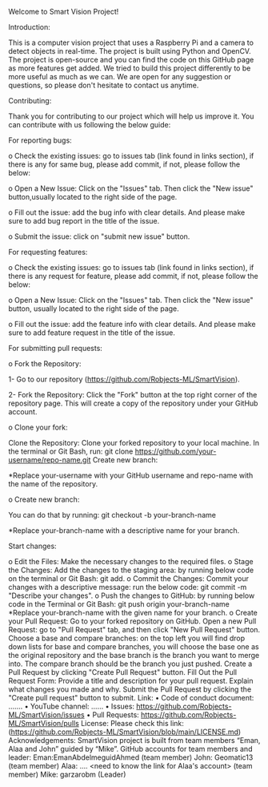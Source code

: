 Welcome to Smart Vision Project!

Introduction:

This is a computer vision project that uses a Raspberry Pi and a camera to detect objects in real-time. The project is built using Python and OpenCV. The project is open-source and you can find the code on this GitHub page as more features get added. We tried to build this project differently to be more useful as much as we can. We are open for any suggestion or questions, so please don't hesitate to contact us anytime.

Contributing: 

Thank you for contributing to our project which will help us improve it. You can contribute with us following the below guide: 

For reporting bugs: 

o	Check the existing issues: go to issues tab (link found in links section), if there is any for same bug, please add commit, if not, please follow the below:

o	 Open a New Issue: Click on the "Issues" tab. Then click the "New issue" button,usually located to the right side of the page.

o	Fill out the issue: add the bug info with clear details. And please make sure to add bug report in the title of the issue.

o	 Submit the issue: click on "submit new issue" button.

For requesting features: 

o	Check the existing issues: go to issues tab (link found in links section), if there is any request for feature, please add commit, if not, please follow the below:

o	Open a New Issue: Click on the "Issues" tab. Then click the "New issue" button, usually located to the right side of the page.

o	Fill out the issue: add the feature info with clear details. And please make sure to add feature request in the title of the issue.

For submitting pull requests: 

o	Fork the Repository:

1- Go to our repository (https://github.com/Robjects-ML/SmartVision).

2- Fork the Repository: Click the "Fork" button at the top right corner of the repository page. This will create a copy of the repository under your GitHub account.

o	Clone your fork: 

Clone the Repository: Clone your forked repository to your local machine. In the terminal or Git Bash, 
run: git clone https://github.com/your-username/repo-name.git Create new branch:

*Replace your-username with your GitHub username and repo-name with the name of the repository.

o	Create new branch:

You can do that by running: git checkout -b your-branch-name 

*Replace your-branch-name with a descriptive name for your branch.

Start changes:

o	Edit the Files: Make the necessary changes to the required files.
o	Stage the Changes: Add the changes to the staging area: by running below code on the terminal or Git Bash: git add.
o	 Commit the Changes: Commit your changes with a descriptive message: run the below code: git commit -m "Describe your changes". 
o	Push the changes to GitHub: by running below code in the Terminal or Git Bash: git push origin your-branch-name 
*Replace your-branch-name with the given name for your branch. 
o	Create your Pull Request:
Go to your forked repository on GitHub.
Open a new Pull Request: go to "Pull Request" tab, and then click "New Pull Request" button.
Choose a base and compare branches: on the top left you will find drop down lists for base and compare branches, you will choose the base one as the original repository and the base branch is the branch you want to merge into. The compare branch should be the branch you just pushed.
Create a Pull Request by clicking "Create Pull Request" button.
Fill Out the Pull Request Form: Provide a title and description for your pull request. Explain what changes you made and why.
Submit the Pull Request by clicking the "Create pull request" button to submit.
Link:
•	Code of conduct document: …….
•	YouTube channel: …… 
•	Issues: https://github.com/Robjects-ML/SmartVision/issues
•	Pull Requests: https://github.com/Robjects-ML/SmartVision/pulls
License: 
Please check this link: (https://github.com/Robjects-ML/SmartVision/blob/main/LICENSE.md)
Acknowledgements: 
SmartVision project is built from team members “Eman, Alaa and John” guided by “Mike”. 
GitHub accounts for team members and leader:
 Eman:EmanAbdelmeguidAhmed (team member)
John: Geomatic13 (team member)
Alaa: .... <need to know the link for Alaa's account> (team member)
Mike: garzarobm (Leader)

